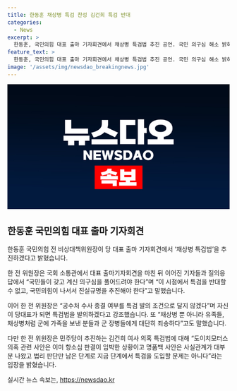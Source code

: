 ```yaml
---
title: 한동훈 채상병 특검 찬성 김건희 특검 반대
categories:
  - News
excerpt: >
  한동훈, 국민의힘 대표 출마 기자회견에서 채상병 특검법 추진 공언. 국민 의구심 해소 밝히며, 공수처 수사 종결 여부를 특검 발의 조건으로 제외 약속. 민주당의 김건희 여사 의혹 특검법에는 반대 의견 피력.
feature_text: >
  한동훈, 국민의힘 대표 출마 기자회견에서 채상병 특검법 추진 공언. 국민 의구심 해소 밝히며, 공수처 수사 종결 여부를 특검 발의 조건으로 제외 약속. 민주당의 김건희 여사 의혹 특검법에는 반대 의견 피력.
image: '/assets/img/newsdao_breakingnews.jpg'
---
```


<p><img src="/assets/img/newsdao_breakingnews.jpg" alt="koreaapp 속보" /></p>

<h2 data-ke-size="size26">한동훈 국민의힘 대표 출마 기자회견</h2>

<p data-ke-size="size16"></p>

<p>한동훈 국민의힘 전 비상대책위원장이 당 대표 출마 기자회견에서 ‘채상병 특검법’을 추진하겠다고 밝혔습니다. </p>

<p>한 전 위원장은 국회 소통관에서 대표 출마기자회견을 마친 뒤 이어진 기자들과 질의응답에서 “국민들이 갖고 계신 의구심을 풀어드려야 한다”며 “이 시점에서 특검을 반대할 수 없고, 국민의힘이 나서서 진실규명을 추진해야 한다”고 말했습니다. </p>

<p>이어 한 전 위원장은 “공수처 수사 종결 여부를 특검 발의 조건으로 달지 않겠다”며 자신이 당대표가 되면 특검법을 발의하겠다고 강조했습니다. 또 “채상병 뿐 아니라 유족들, 채상병처럼 군에 가족을 보낸 분들과 군 장병들에게 대단히 죄송하다”고도 말했습니다. </p>

<p>다만 한 전 위원장은 민주당이 추진하는 김건희 여사 의혹 특검법에 대해 “도이치모터스 의혹 관련 사안은 이미 항소심 판결이 임박한 상황이고 명품백 사안은 사실관계가 대부분 나왔고 법리 판단만 남은 단계로 지금 단계에서 특검을 도입할 문제는 아니다”라는 입장을 밝혔습니다.</p>
실시간 뉴스 속보는, <a href="https://newsdao.kr" rel="dofollow">https://newsdao.kr</a>


